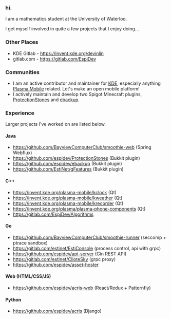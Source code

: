 ### hi.
I am a mathematics student at the University of Waterloo.

I get myself involved in quite a few projects that I enjoy doing...

### Other Places
* KDE Gitlab - https://invent.kde.org/devinlin
* gitlab.com - https://gitlab.com/EspiDev

### Communities 
* I am an active contributor and maintainer for [KDE](https://kde.org/), especially anything [Plasma Mobile](https://www.plasma-mobile.org/) related. Let's make an open mobile platform!
* I actively maintain and develop two Spigot Minecraft plugins, [ProtectionStones](https://github.com/espidev/ProtectionStones) and [ebackup](https://github.com/espidev/ebackup).

### Experience
Larger projects I've worked on are listed below.
#### Java
* https://github.com/BayviewComputerClub/smoothie-web (Spring Webflux)
* https://github.com/espidev/ProtectionStones (Bukkit plugin)
* https://github.com/espidev/ebackup (Bukkit plugin)
* https://github.com/EstiNet/gFeatures (Bukkit plugin)
#### C++
* https://invent.kde.org/plasma-mobile/kclock (Qt)
* https://invent.kde.org/plasma-mobile/kweather (Qt)
* https://invent.kde.org/plasma-mobile/krecorder (Qt)
* https://invent.kde.org/plasma/plasma-phone-components (Qt)
* https://gitlab.com/EspiDev/Algorithms
#### Go
* https://github.com/BayviewComputerClub/smoothie-runner (seccomp + ptrace sandbox)
* https://gitlab.com/estinet/EstiConsole (process control, api with grpc)
* https://github.com/espidev/api-server (Gin REST API)
* https://gitlab.com/estinet/ClioteSky (grpc proxy)
* https://github.com/espidev/asset-hoster
#### Web (HTML/CSS/JS)
* https://github.com/espidev/acris-web (React/Redux + Patternfly)
#### Python
* https://github.com/espidev/acris (Django)
